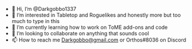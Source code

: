 - 👋 Hi, I’m @Darkgobbo1337
- 👀 I’m interested in Tabletop and Roguelikes and honestly more but too much to type in this
- 🌱 I’m currently learning how to work on ToME add-ons and code
- 💞️ I’m looking to collaborate on anything that sounds cool
- 📫 How to reach me Darkgobbo@gmail.com or Orthos#8036 on Discord
